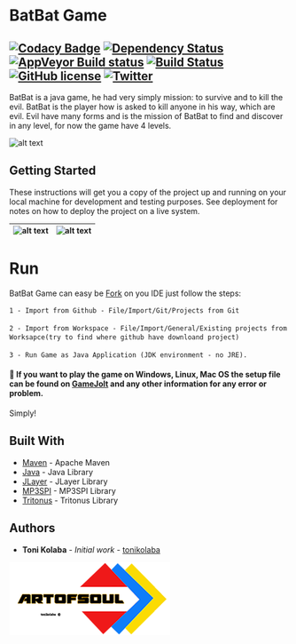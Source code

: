 BatBat Game
===================

[![Codacy Badge](https://api.codacy.com/project/badge/Grade/e9e43be11a8a4ca68a9186507060147c)](https://www.codacy.com/app/tonikolaba/BatBat-Game?utm_source=github.com&utm_medium=referral&utm_content=tonikolaba/BatBat-Game&utm_campaign=badger)
[![Dependency Status](https://www.versioneye.com/user/projects/592800b3131ac0005f456f0c/badge.svg?style=flat-square)](https://www.versioneye.com/user/projects/592800b3131ac0005f456f0c)
[![AppVeyor Build status](https://ci.appveyor.com/api/projects/status/bj4gqn3gp3gu45sa?svg=true)](https://ci.appveyor.com/project/tonikolaba/batbat-game/ "AppVeyor Build status")
[![Build Status](https://travis-ci.org/tonikolaba/BatBat-Game.svg?branch=master)](https://travis-ci.org/tonikolaba/BatBat-Game)
[![GitHub license](https://img.shields.io/badge/license-MIT-blue.svg)](https://raw.githubusercontent.com/tonikolaba/BatBat-Game/master/License.md)
[![Twitter](https://img.shields.io/twitter/url/https/github.com/tonikolaba/BatBat-Game/.svg?style=social)](https://twitter.com/intent/tweet?text=%23BatBat%20%23Game%20??%20??%20is%20a%20free%20and%20fun%20java%20game%2E%20Developer%20%40tonikolaba)
----------

BatBat is a java game, he had very simply mission: to survive and to kill the evil. BatBat is the player how is asked to kill anyone in his way, which are evil. Evil have many forms and is the mission of BatBat to find and discover in any level, for now the game have 4 levels.

 ![alt text](https://github.com/tonikolaba/download/blob/master/Windows/BatBat%20Game/BatBat-Video.gif)


## Getting Started

These instructions will get you a copy of the project up and running on your local machine for development and testing purposes. See deployment for notes on how to deploy the project on a live system.

![alt text](https://github.com/tonikolaba/BatBat-Game/blob/master/about/1.gif) | ![alt text](https://github.com/tonikolaba/BatBat-Game/blob/master/about/6.gif)
------------ | -------------

# Run

BatBat Game can easy be [Fork](https://github.com/artofsoul/BatBat-Game#fork-destination-box) on you IDE just follow the steps:

```
1 - Import from Github - File/Import/Git/Projects from Git

2 - Import from Workspace - File/Import/General/Existing projects from Worksapce(try to find where github have downloand project)

3 - Run Game as Java Application (JDK environment - no JRE).

```

#### :bookmark_tabs: **If you want to play the game on Windows, Linux, Mac OS the setup file can be found on [GameJolt](http://gamejolt.com/games/BatBat-Game/264212) and any other information for any error or problem.** 


Simply!
 
## Built With


* [Maven](https://maven.apache.org/) - Apache Maven
* [Java](http://www.oracle.com/technetwork/topics/newtojava/overview/index.html) - Java Library
* [JLayer](http://www.javazoom.net/javalayer/sources.html) - JLayer Library
* [MP3SPI](http://www.javazoom.net/mp3spi/mp3spi.html) - MP3SPI Library
* [Tritonus](http://www.tritonus.org/plugins.html) - Tritonus Library 

## Authors

* **Toni Kolaba** - *Initial work* - [tonikolaba](https://github.com/tonikolaba)

![Alt text](https://github.com/tonikolaba/download/blob/master/info/artofsoullogoVOG.png)

